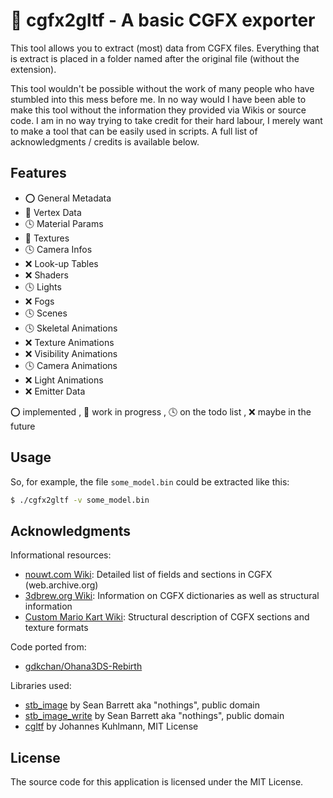 # 🎲 cgfx2gltf - A basic CGFX exporter

This tool allows you to extract (most) data from CGFX files.
Everything that is extract is placed in a folder named after the original file (without the extension).

This tool wouldn't be possible without the work of many people who have stumbled into this mess before me.
In no way would I have been able to make this tool without the information they provided via Wikis or source code.
I am in no way trying to take credit for their hard labour, I merely want to make a tool that can be easily used in scripts.
A full list of acknowledgments / credits is available below.

## Features

* ⭕ General Metadata
* 🚧 Vertex Data
* 🕓 Material Params
* 🚧 Textures
* 🕓 Camera Infos
* ❌ Look-up Tables
* ❌ Shaders
* 🕓 Lights
* ❌ Fogs
* 🕓 Scenes
* 🕓 Skeletal Animations
* ❌ Texture Animations
* ❌ Visibility Animations
* 🕓 Camera Animations
* ❌ Light Animations
* ❌ Emitter Data

⭕ implemented , 🚧 work in progress , 🕓 on the todo list , ❌ maybe in the future

## Usage

So, for example, the file `some_model.bin` could be extracted like this:

```sh
$ ./cgfx2gltf -v some_model.bin
```

## Acknowledgments

Informational resources:

* [nouwt.com Wiki](https://web.archive.org/web/20150511211029/http://florian.nouwt.com/wiki/index.php/CGFX_(File_Format)): Detailed list of fields and sections in CGFX (web.archive.org)
* [3dbrew.org Wiki](https://www.3dbrew.org/wiki/CGFX): Information on CGFX dictionaries as well as structural information
* [Custom Mario Kart Wiki](https://mk3ds.com/index.php?title=CGFX_(File_Format)): Structural description of CGFX sections and texture formats

Code ported from:

* [gdkchan/Ohana3DS-Rebirth](https://github.com/gdkchan/Ohana3DS-Rebirth)

Libraries used:

* [stb_image](https://github.com/nothings/stb) by Sean Barrett aka "nothings", public domain
* [stb_image_write](https://github.com/nothings/stb) by Sean Barrett aka "nothings", public domain
* [cgltf](https://github.com/jkuhlmann/cgltf) by Johannes Kuhlmann, MIT License

## License

The source code for this application is licensed under the MIT License.
